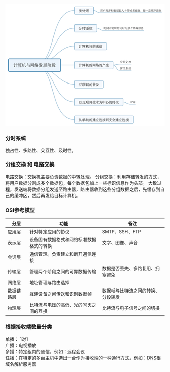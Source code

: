 ![计算机与网络发展的七个阶段](https://github.com/FFIB/leanringNotes/blob/master/%E5%9B%BE%E8%A7%A3TCP:IP/images/%E8%AE%A1%E7%AE%97%E6%9C%BA%E4%B8%8E%E7%BD%91%E7%BB%9C%E5%8F%91%E5%B1%95%E9%98%B6%E6%AE%B5.png)

### 分时系统
独占性、多路性、交互性、及时性。

### 分组交换 和 电路交换
电路交换：交换机主要负责数据的中转处理。
分组交换：利用存储转发的方式，将用户数据分割成多个数据包，每个数据包加上一些标识信息作为头部。
大致过程，发送端将数据分组发送至路由器，路由器收到这些分组数据之后，先缓存到自己的缓冲区，然后再发给目标计算机。

### OSI参考模型
|分层|功能|备注|
|-----|---------------------------------|---------------------------|
|应用层|针对特定应用的协议                  | SMTP、SSH、FTP|
|表示层|设备固有数据格式和网络标准数据格式的转换|文字、图像、声音|
|会话层|通信管理。负责建立和断开通信连接       | |
|传输层|管理两个阶段之间的可靠数据传输        |数据是否丢失、多路复用、拥塞避免|
|网络层|地址管理与路由选择                   | |
|数据链路层|互连设备之间传送和识别数据帧|数据帧与比特流之间的转换、分段转发|
|物理层|比特流与电压的高低、光的闪灭之间的互换|比特流与电子信号之间的切换|

### 根据接收端数量分类

单播： 1对1 <br>
广播：电视播放 <br>
多播：特定组内的通信，例如：远程会议 <br>
任播：在特定的多台主机中选出一台作为接收端的一种通行方式，例如：DNS根域名解析服务器
